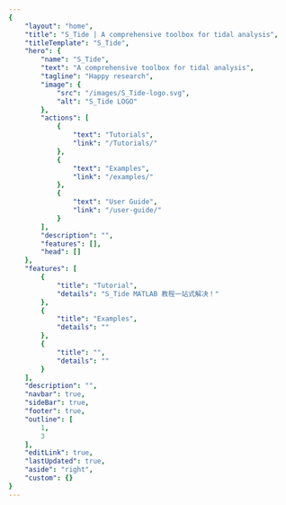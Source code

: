 ```yaml
---
{
    "layout": "home",
    "title": "S_Tide | A comprehensive toolbox for tidal analysis",
    "titleTemplate": "S_Tide",
    "hero": {
        "name": "S_Tide",
        "text": "A comprehensive toolbox for tidal analysis",
        "tagline": "Happy research",
        "image": {
            "src": "/images/S_Tide-logo.svg",
            "alt": "S_Tide LOGO"
        },
        "actions": [
            {
                "text": "Tutorials",
                "link": "/Tutorials/"
            },
            {
                "text": "Examples",
                "link": "/examples/"
            },
            {
                "text": "User Guide",
                "link": "/user-guide/"
            }
        ],
        "description": "",
        "features": [],
        "head": []
    },
    "features": [
        {
            "title": "Tutorial",
            "details": "S_Tide MATLAB 教程一站式解决！"
        },
        {
            "title": "Examples",
            "details": ""
        },
        {
            "title": "",
            "details": ""
        }
    ],
    "description": "",
    "navbar": true,
    "sideBar": true,
    "footer": true,
    "outline": [
        1,
        3
    ],
    "editLink": true,
    "lastUpdated": true,
    "aside": "right",
    "custom": {}
}
---
```



